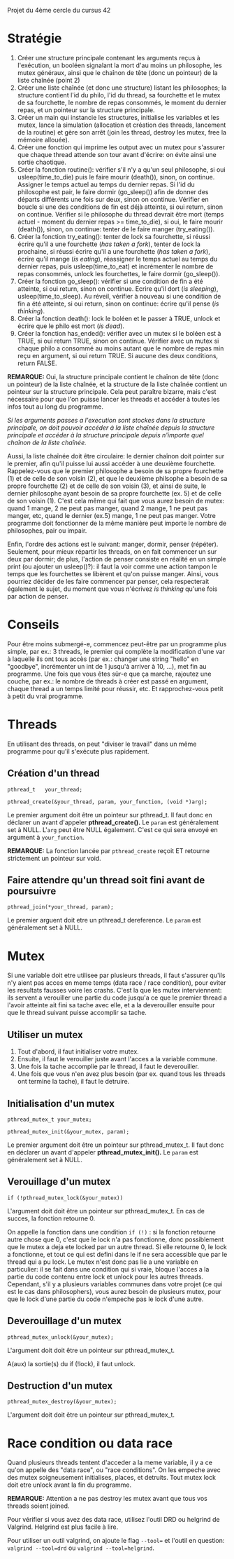 
Projet du 4ème cercle du cursus 42 

# Stratégie
1. Créer une structure principale contenant les arguments reçus à l'exécution, un booléen signalant la mort d'au moins un philosophe, les mutex généraux, ainsi que le chaînon de tête (donc un pointeur) de la liste chaînée (point 2)
2. Créer une liste chaînée (et donc une structure) listant les philosophes; la structure contient l'id du philo, l'id du thread, sa fourchette et le mutex de sa fourchette, le nombre de repas consommés, le moment du dernier repas, et un pointeur sur la structure principale.
3. Créer un main qui instancie les structures, initialise les variables et les mutex, lance la simulation (allocation et création des threads, lancement de la routine) et gère son arrêt (join les thread, destroy les mutex, free la mémoire allouée).
4. Créer une fonction qui imprime les output avec un mutex pour s'assurer que chaque thread attende son tour avant d'écrire: on évite ainsi une sortie chaotique.
5. Créer la fonction routine(): vérifier s'il n'y a qu'un seul philosophe, si oui usleep(time_to_die) puis le faire mourir (death()), sinon, on continue. Assigner le temps actuel au temps du dernier repas. Si l'id du philosophe est pair, le faire dormir (go_sleep()) afin de donner des départs différents une fois sur deux, sinon on continue. Vérifier en boucle si une des conditions de fin est déjà atteinte, si oui return, sinon on continue. Vérifier si le philosophe du thread devrait être mort (temps actuel - moment du dernier repas >= time_to_die), si oui, le faire mourir (death()), sinon, on continue: tenter de le faire manger (try_eating()).
6. Créer la fonction try_eating(): tenter de lock sa fourchette, si réussi écrire qu'il a une fourchette (*has taken a fork*), tenter de lock la prochaine, si réussi écrire qu'il a une fourchette (*has taken a fork*), écrire qu'il mange (*is eating*), réassigner le temps actuel au temps du dernier repas, puis usleep(time_to_eat) et incrémenter le nombre de repas consommés, unlock les fourchettes, le faire dormir (go_sleep()).
7. Créer la fonction go_sleep(): vérifier si une condition de fin a été atteinte, si oui return, sinon on continue. Ecrire qu'il dort (*is sleeping*), usleep(time_to_sleep). Au réveil, vérifier à nouveau si une condition de fin a été atteinte, si oui return, sinon on continue: écrire qu'il pense (*is thinking*).
8. Créer la fonction death(): lock le boléen et le passer à TRUE, unlock et écrire que le philo est mort (*is dead*).
9. Créer la fonction has_ended(): vérifier avec un mutex si le boléen est à TRUE, si oui return TRUE, sinon on continue. Vérifier avec un mutex si chaque philo a consommé au moins autant que le nombre de repas min reçu en argument, si oui return TRUE. Si aucune des deux conditions, return FALSE.

**REMARQUE:** Oui, la structure principale contient le chaînon de tête (donc un pointeur) de la liste chaînée, et la structure de la liste chaînée contient un pointeur sur la structure principale. Cela peut paraître bizarre, mais c'est nécessaire pour que l'on puisse lancer les threads et accéder à toutes les infos tout au long du programme. 

*Si les arguments passes a l'execution sont stockes dans la structure principale, on doit pouvoir accéder à la liste chaînée depuis la structure principale et accéder à la structure principale depuis n'importe quel chaînon de la liste chaînée.*

Aussi, la liste chaînée doit être circulaire: le dernier chaînon doit pointer sur le premier, afin qu'il puisse lui aussi accéder à une deuxième fourchette. Rappelez-vous que le premier philosophe a besoin de sa propre fourchette (1) et de celle de son voisin (2), et que le deuxième philsophe a besoin de sa propre fourchette (2) et de celle de son voisin (3), et ainsi de suite, le dernier philosophe ayant besoin de sa propre fourchette (ex. 5) et de celle de son voisin (1). C'est cela même qui fait que vous aurez besoin de mutex: quand 1 mange, 2 ne peut pas manger, quand 2 mange, 1 ne peut pas manger, etc, quand le dernier (ex.5) mange, 1 ne peut pas manger. Votre programme doit fonctionner de la même manière peut importe le nombre de philosophes, pair ou impair.

Enfin, l'ordre des actions est le suivant: manger, dormir, penser (répéter). Seulement, pour mieux répartir les threads, on en fait commencer un sur deux par dormir; de plus, l'action de penser consiste en réalité en un simple print (ou ajouter un usleep()?): il faut la voir comme une action tampon le temps que les fourchettes se libèrent et qu'on puisse manger. Ainsi, vous pourriez décider de les faire commencer par penser, cela respecterait également le sujet, du moment que vous n'écrivez *is thinking* qu'une fois par action de penser.

# Conseils
Pour être moins submergé-e, commencez peut-être par un programme plus simple, par ex.: 3 threads, le premier qui complète la modification d'une var à laquelle ils ont tous accès (par ex.: changer une string "hello" en "goodbye", incrémenter un int de 1 jusqu'à arriver à 10, ...), met fin au programme. Une fois que vous êtes sûr-e que ça marche, rajoutez une couche, par ex.: le nombre de threads à créer est passé en argument, chaque thread a un temps limité pour réussir, etc. Et rapprochez-vous petit à petit du vrai programme.

# Threads
En utilisant des threads, on peut "diviser le travail" dans un même programme pour qu'il s'exécute plus rapidement.
## Création d'un thread
```
pthread_t   your_thread;

pthread_create(&your_thread, param, your_function, (void *)arg);
```
Le premier argument doit être un pointeur sur pthread_t. Il faut donc en déclarer un avant d'appeler **pthread_create().**
Le ``param`` est généralement set à NULL.
L'``arg`` peut être NULL également. C'est ce qui sera envoyé en argument à ``your_function``.

**REMARQUE:** La fonction lancée par ``pthread_create`` reçoit ET retourne strictement un pointeur sur void.

## Faire attendre qu'un thread soit fini avant de poursuivre
```
pthread_join(*your_thread, param);
```
Le premier arguent doit etre un pthread_t dereference.
Le ``param`` est généralement set à NULL.

# Mutex
Si une variable doit etre utilisee par plusieurs threads, il faut s'assurer qu'ils n'y aient pas acces en meme temps (data race / race condition), pour eviter les resultats fausses voire les crashs. C'est la que les mutex interviennent: ils servent a verouiller une partie du code jusqu'a ce que le premier thread a l'avoir atteinte ait fini sa tache avec elle, et a la deverouiller ensuite pour que le thread suivant puisse accomplir sa tache.

## Utiliser un mutex
1. Tout d'abord, il faut initialiser votre mutex.
2. Ensuite, il faut le verouiller juste avant l'acces a la variable commune.
3. Une fois la tache accomplie par le thread, il faut le deverouiller.
4. Une fois que vous n'en avez plus besoin (par ex. quand tous les threads ont termine la tache), il faut le detruire.

## Initialisation d'un mutex
```
pthread_mutex_t your_mutex;

pthread_mutex_init(&your_mutex, param);
```
Le premier argument doit être un pointeur sur pthread_mutex_t. Il faut donc en déclarer un avant d'appeler **pthread_mutex_init().**
Le ``param`` est généralement set à NULL.

## Verouillage d'un mutex
```
if (!pthread_mutex_lock(&your_mutex))
```
L'argument doit doit être un pointeur sur pthread_mutex_t. En cas de succes, la fonction retourne 0.

On appelle la fonction dans une condition ``if (!)`` : si la fonction retourne autre chose que 0, c'est que le lock n'a pas fonctionne, donc possiblement que le mutex a deja ete locked par un autre thread. Si elle retourne 0, le lock a fonctionne, et tout ce qui est defini dans le if ne sera accessible que par le thread qui a pu lock. Le mutex n'est donc pas lie a une variable en particulier: il se fait dans une condition qui si vraie, bloque l'acces a la partie du code contenu entre lock et unlock pour les autres threads. Cependant, s'il y a plusieurs variables communes dans votre projet (ce qui est le cas dans philosophers), vous aurez besoin de plusieurs mutex, pour que le lock d'une partie du code n'empeche pas le lock d'une autre. 

## Deverouillage d'un mutex
```
pthread_mutex_unlock(&your_mutex);
```
L'argument doit doit être un pointeur sur pthread_mutex_t.

A(aux) la sortie(s) du if (!lock), il faut unlock. 

## Destruction d'un mutex
```
pthread_mutex_destroy(&your_mutex);
```
L'argument doit doit être un pointeur sur pthread_mutex_t.

# Race condition ou data race
Quand plusieurs threads tentent d'acceder a la meme variable, il y a ce qu'on appelle des "data race", ou "race conditions". On les empeche avec des mutex soigneusement initialises, places, et detruits. Tout mutex lock doit etre unlock avant la fin du programme.

**REMARQUE:**
Attention a ne pas destroy les mutex avant que tous vos threads soient joined.

Pour vérifier si vous avez des data race, utilisez l'outil DRD ou helgrind de Valgrind. Helgrind est plus facile à lire.

Pour utiliser un outil valgrind, on ajoute le flag ``--tool=`` et l'outil en question: ``valgrind --tool=drd`` ou ``valgrind --tool=helgrind``. 
